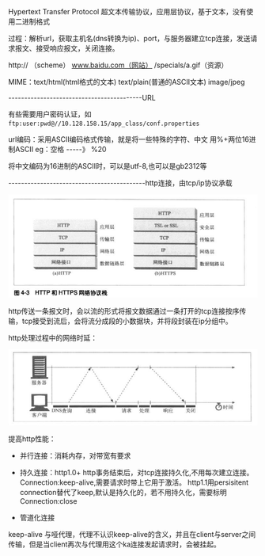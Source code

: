 Hypertext Transfer Protocol   超文本传输协议，应用层协议，基于文本，没有使用二进制格式

过程：解析url，获取主机名\(dns转换为ip\)、port，与服务器建立tcp连接，发送请求报文、接受响应报文，关闭连接。

http:// （scheme）      www.baidu.com（网站）      /specials/a.gif（资源）

MIME：text/html\(html格式的文本\)   text/plain\(普通的ASCII文本\)  image/jpeg

------------------------------------------URL

有些需要用户密码认证，如`ftp:user:pwd@//10.128.158.15/app_class/conf.properties`

url编码：采用ASCII编码格式传输，就是将一些特殊的字符、中文  用%+两位16进制ASCII        eg：空格   -----》  %20

将中文编码为16进制的ASCII时，可以是utf-8,也可以是gb2312等

-------------------------------------------http连接，由tcp/ip协议承载

![](/assets/https.PNG)

http传送一条报文时，会以流的形式将报文数据通过一条打开的tcp连接按序传输，tcp接受到流后，会将流分成段的小数据块，并将段封装在ip分组中。

http处理过程中的网络时延：

![](/assets/http时延.PNG)

提高http性能：
+ 并行连接：消耗内存，对带宽有要求
+ 持久连接：http1.0+ http事务结束后，对tcp连接持久化,不用每次建立连接。
Connection:keep-alive,需要请求时带上它用于激活。
http1.1用persisitent connection替代了keep,默认是持久化的，若不用持久化，需要标明Connection:close

    
+ 管道化连接

keep-alive 与哑代理，代理不认识keep-alive的含义，并且在client与server之间传输，但是当client再次与代理用这个ka连接发起请求时，会被挂起。


